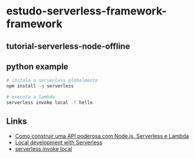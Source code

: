 # estudo-serverless-framework-framework

## tutorial-serverless-node-offline

## python example
```bash
# instala o serverless globalmente
npm install -g serverless

# executa a lambda
serverless invoke local -f hello
```

## Links
- [Como construir uma API poderosa com Node.js, Serverless e Lambda](https://how.kovi.work/construindo-uma-aplica%C3%A7%C3%A3o-serverless-do-zero-cd0d70527d61)
- [Local development with Serverless](https://towardsaws.com/local-development-with-serverless-46a219876a67)
- [serverless invoke local](https://www.serverless.com/framework/docs/providers/aws/cli-reference/invoke-local)
